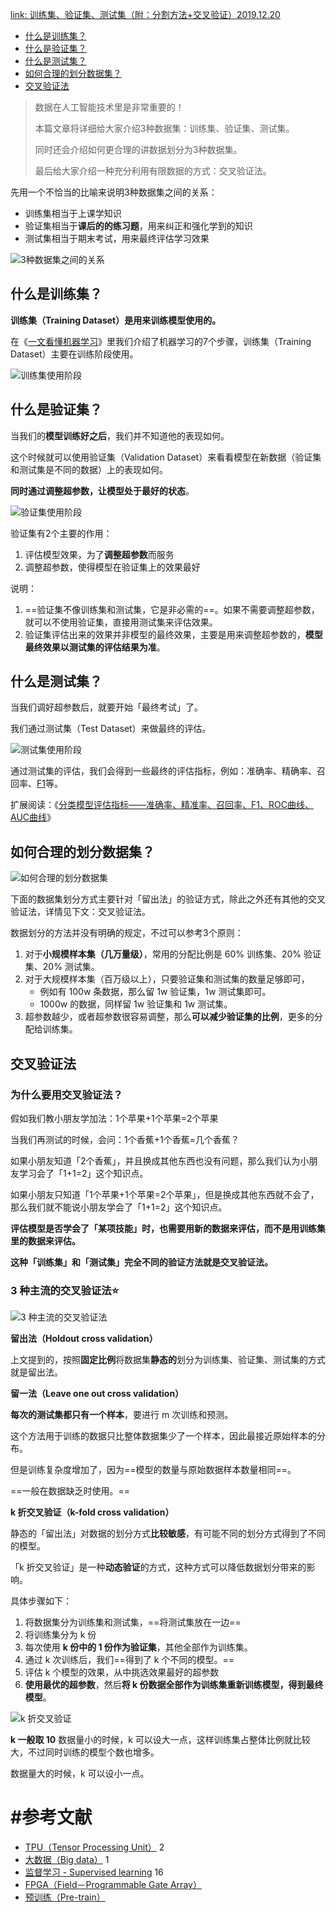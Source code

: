[link: 训练集、验证集、测试集（附：分割方法+交叉验证）2019.12.20](https://easyai.tech/ai-definition/3dataset-and-cross-validation/)

- [什么是训练集？](https://easyai.tech/ai-definition/3dataset-and-cross-validation/#trainset)
- [什么是验证集？](https://easyai.tech/ai-definition/3dataset-and-cross-validation/#validationset)
- [什么是测试集？](https://easyai.tech/ai-definition/3dataset-and-cross-validation/#testset)
- [如何合理的划分数据集？](https://easyai.tech/ai-definition/3dataset-and-cross-validation/#split)
- [交叉验证法](https://easyai.tech/ai-definition/3dataset-and-cross-validation/#crossvalidation)

> 数据在人工智能技术里是非常重要的！
>
> 本篇文章将详细给大家介绍3种数据集：训练集、验证集、测试集。
>
> 同时还会介绍如何更合理的讲数据划分为3种数据集。
>
> 最后给大家介绍一种充分利用有限数据的方式：交叉验证法。

 

先用一个不恰当的比喻来说明3种数据集之间的关系：

- 训练集相当于上课学知识
- 验证集相当于**课后的的练习题**，用来纠正和强化学到的知识
- 测试集相当于期末考试，用来最终评估学习效果

![3种数据集之间的关系](https://easy-ai.oss-cn-shanghai.aliyuncs.com/2019-12-20-biyu.png)

 

## 什么是训练集？

**训练集（Training Dataset）是用来训练模型使用的。**

在《[一文看懂机器学习](https://easyai.tech/ai-definition/machine-learning/)》里我们介绍了机器学习的7个步骤，训练集（Training Dataset）主要在训练阶段使用。

![训练集使用阶段](https://easy-ai.oss-cn-shanghai.aliyuncs.com/2019-12-20-trainset.png)

 

## 什么是验证集？

当我们的**模型训练好之后**，我们并不知道他的表现如何。

这个时候就可以使用验证集（Validation Dataset）来看看模型在新数据（验证集和测试集是不同的数据）上的表现如何。

**同时通过调整超参数，让模型处于最好的状态**。

![验证集使用阶段](https://easy-ai.oss-cn-shanghai.aliyuncs.com/2019-12-20-validationset.png)

验证集有2个主要的作用：

1. 评估模型效果，为了**调整超参数**而服务
2. 调整超参数，使得模型在验证集上的效果最好



说明：

1. ==验证集不像训练集和测试集，它是非必需的==。如果不需要调整超参数，就可以不使用验证集，直接用测试集来评估效果。
2. 验证集评估出来的效果并非模型的最终效果，主要是用来调整超参数的，**模型最终效果以测试集的评估结果为准**。

 

## 什么是测试集？

当我们调好超参数后，就要开始「最终考试」了。

我们通过测试集（Test Dataset）来做最终的评估。

![测试集使用阶段](https://easy-ai.oss-cn-shanghai.aliyuncs.com/2019-12-20-testset.png)



通过测试集的评估，我们会得到一些最终的评估指标，例如：准确率、精确率、召回率、[F1](https://easyai.tech/ai-definition/accuracy-precision-recall-f1-roc-auc/)等。

扩展阅读：《[分类模型评估指标——准确率、精准率、召回率、F1、ROC曲线、AUC曲线](https://easyai.tech/ai-definition/accuracy-precision-recall-f1-roc-auc/)》

 

## 如何合理的划分数据集？

![如何合理的划分数据集](https://easy-ai.oss-cn-shanghai.aliyuncs.com/2019-12-20-3type.png)

下面的数据集划分方式主要针对「留出法」的验证方式，除此之外还有其他的交叉验证法，详情见下文：交叉验证法。



数据划分的方法并没有明确的规定，不过可以参考3个原则：

1. 对于**小规模样本集（几万量级）**，常用的分配比例是 60% 训练集、20% 验证集、20% 测试集。
2. 对于大规模样本集（百万级以上），只要验证集和测试集的数量足够即可，
   - 例如有 100w 条数据，那么留 1w 验证集，1w 测试集即可。
   - 1000w 的数据，同样留 1w 验证集和 1w 测试集。
3. 超参数越少，或者超参数很容易调整，那么**可以减少验证集的比例**，更多的分配给训练集。

 

## 交叉验证法

### 为什么要用交叉验证法？

假如我们教小朋友学加法：1个苹果+1个苹果=2个苹果

当我们再测试的时候，会问：1个香蕉+1个香蕉=几个香蕉？

如果小朋友知道「2个香蕉」，并且换成其他东西也没有问题，那么我们认为小朋友学习会了「1+1=2」这个知识点。

如果小朋友只知道「1个苹果+1个苹果=2个苹果」，但是换成其他东西就不会了，那么我们就不能说小朋友学会了「1+1=2」这个知识点。



**评估模型是否学会了「某项技能」时，也需要用新的数据来评估，而不是用训练集里的数据来评估。**

**这种「训练集」和「测试集」完全不同的验证方法就是交叉验证法。**

 

### 3 种主流的交叉验证法⭐

![3 种主流的交叉验证法](https://easy-ai.oss-cn-shanghai.aliyuncs.com/2019-12-20-jiaocha.png)

**留出法（Holdout cross validation）**

上文提到的，按照**固定比例**将数据集**静态的**划分为训练集、验证集、测试集的方式就是留出法。



**留一法（Leave one out cross validation）**

**每次的测试集都只有一个样本**，要进行 m 次训练和预测。 

这个方法用于训练的数据只比整体数据集少了一个样本，因此最接近原始样本的分布。

但是训练复杂度增加了，因为==模型的数量与原始数据样本数量相同==。

==一般在数据缺乏时使用。==



**k 折交叉验证（k-fold cross validation）**

静态的「留出法」对数据的划分方式**比较敏感**，有可能不同的划分方式得到了不同的模型。

「k 折交叉验证」是一种**动态验证**的方式，这种方式可以降低数据划分带来的影响。



具体步骤如下：

1. 将数据集分为训练集和测试集，==将测试集放在一边==
2. 将训练集分为 k 份
3. 每次使用 **k 份中的 1 份作为验证集**，其他全部作为训练集。
4. 通过 k 次训练后，我们==得到了 k 个不同的模型。==
5. 评估 k 个模型的效果，从中挑选效果最好的超参数
6. **使用最优的超参数**，然后**将 k 份数据全部作为训练集重新训练模型，得到最终模型**。

![k 折交叉验证](https://easy-ai.oss-cn-shanghai.aliyuncs.com/2019-12-20-k-fold.png)

**k 一般取 10** 数据量小的时候，k 可以设大一点，这样训练集占整体比例就比较大，不过同时训练的模型个数也增多。 

数据量大的时候，k 可以设小一点。



# #参考文献

- [TPU（Tensor Processing Unit）](https://easyai.tech/ai-definition/tpu（tensor-processing-unit）/) 2
- [大数据（Big data）](https://easyai.tech/ai-definition/big-data/) 1
- [监督学习 - Supervised learning](https://easyai.tech/ai-definition/supervised-learning/) 16
- [FPGA（Field－Programmable Gate Array）](https://easyai.tech/ai-definition/fpga/)
- [预训练（Pre-train）](https://easyai.tech/ai-definition/pre-train/)

